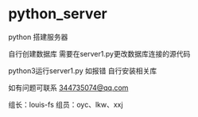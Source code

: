 # python_server
python 搭建服务器


自行创建数据库 需要在server1.py更改数据库连接的源代码

python3运行server1.py 如报错 自行安装相关库

如有问题可联系 344735074@qq.com

组长：louis-fs  组员：oyc、lkw、xxj

